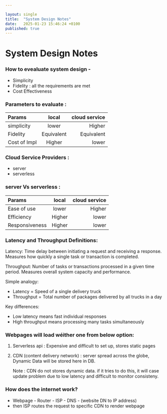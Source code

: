 ```yaml
---

layout: single
title:  "System Design Notes"
date:   2025-01-23 15:46:24 +0100
published: true
---
```


# System Design Notes
### How to evealuate system design -
- Simplicity 
- Fidelity : all the requirements are met
- Cost Effectiveness


### Parameters to evaluate :
| Params          | local       | cloud service |
| :---            |    :----:   |          ---: |
| simplicity      | lower       | Higher        |
| Fidelity        | Equivalent  |Equivalent     |
| Cost of Impl    |  Higher     | lower         |

### Cloud Service Providers :
- server
- serverless

### server Vs serverless :
| Params          | local       | cloud service |
| :---            |    :----:   |          ---: |
| Ease of use     | lower       |  Higher       |
| Efficiency      | Higher      |  lower        |
| Responsiveness  |  Higher     |  lower        |

### Latency and Throughput Definitions:

Latency: Time delay between initiating a request and receiving a response. Measures how quickly a single task or transaction is completed.

Throughput: Number of tasks or transactions processed in a given time period. Measures overall system capacity and performance.

Simple analogy:
- Latency = Speed of a single delivery truck
- Throughput = Total number of packages delivered by all trucks in a day

Key differences:
- Low latency means fast individual responses
- High throughput means processing many tasks simultaneously

### Webpages will load wéither one from below option:
1. Serverless api : Expensive and difficult to set up, stores static pages
2. CDN (content delivery network) : server spread across the globe, Dynamic Data will be stored here in DB.

   Note : CDN do not stores dynamic data. if it tries to do this, it will case update problem due to low latency and difficult to monitor consisteny.

### How does the internet work?
- Webpage - Router - ISP - DNS - (website DN to IP address)
- then ISP routes the request to specific CDN to render webpage


   







